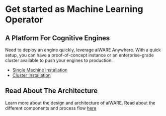 # Get started as Machine Learning Operator

## A Platform For Cognitive Engines
Need to deploy an engine quickly, leverage aiWARE Anywhere. With a quick setup, you can have a proof-of-concept instance or an enterprise-grade cluster available to push your engines to production. 
* [Single Machine Installation](/aiware/install/install)
* [Cluster Installation](/aiware/install/cluster)

## Read About The Architecture
Learn more about the design and architecture of aiWARE. Read about the different components and process flow [here](/aiWARE-in-depth/architecture-overview/)